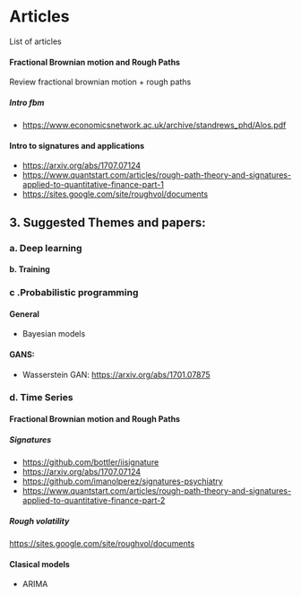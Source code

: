 # Articles

List of articles




#### Fractional Brownian motion and Rough Paths
Review fractional brownian motion + rough paths
##### Intro fbm 
 * https://www.economicsnetwork.ac.uk/archive/standrews_phd/Alos.pdf


#### Intro to signatures and applications
 * https://arxiv.org/abs/1707.07124
 * https://www.quantstart.com/articles/rough-path-theory-and-signatures-applied-to-quantitative-finance-part-1 
 * https://sites.google.com/site/roughvol/documents









## 3. Suggested Themes and papers:

### a. Deep learning

#### b. Training

### c .Probabilistic programming
#### General 
* Bayesian models

#### GANS:
* Wasserstein GAN:  https://arxiv.org/abs/1701.07875


### d. Time Series
#### Fractional Brownian motion and Rough Paths
##### Signatures
* https://github.com/bottler/iisignature
* https://arxiv.org/abs/1707.07124
* https://github.com/imanolperez/signatures-psychiatry
* https://www.quantstart.com/articles/rough-path-theory-and-signatures-applied-to-quantitative-finance-part-2
   
##### Rough volatility
https://sites.google.com/site/roughvol/documents

#### Clasical models
* ARIMA
